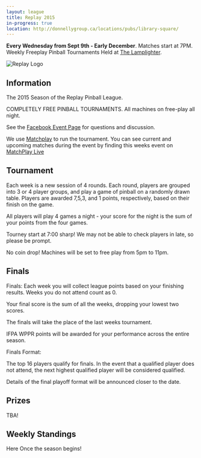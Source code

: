 ```yaml
---
layout: league
title: Replay 2015
in-progress: true
location: http://donnellygroup.ca/locations/pubs/library-square/
---
```


<p class="message">
   <b>Every Wednesday from Sept 9th - Early December</b>. Matches start at 7PM.
   <br>
   Weekly Freeplay Pinball Tournaments Held at <a href="http://donnellygroup.ca/the-lamplighter/">The Lamplighter</a>. 
</p>

![Replay Logo]({{site.url}}/assets/Replay2015big.png)

## Information

The 2015 Season of the Replay Pinball League.

COMPLETELY FREE PINBALL TOURNAMENTS.
All machines on free-play all night. 

See the [Facebook Event Page](TBC...) for questions and discussion. 

We use [Matchplay](https://matchplay.events//) to run the tournament. 
You can see current and upcoming matches during the event by finding this weeks event on [MatchPlay Live](https://matchplay.events/live)

## Tournament

Each week is a new session of 4 rounds. Each round, players are grouped into 3 or 4 player groups, and play a game of pinball on a randomly drawn table.
Players are awarded 7,5,3, and 1 points, respectively, based on their finish on the game. 

All players will play 4 games a night - your score for the night is the sum of your points from the four games. 

Tourney start at 7:00 sharp! We may not be able to check players in late, so please be prompt. 

No coin drop! Machines will be set to free play from 5pm to 11pm.

## Finals 

Finals:
Each week you will collect league points based on your finishing results. 
Weeks you do not attend count as 0. 

Your final score is the sum of all the weeks, dropping your lowest two scores. 

The finals will take the place of the last weeks tournament.

IFPA WPPR points will be awarded for your performance across the entire season. 

Finals Format:

The top 16 players qualify for finals. In the event that a qualified player does not attend, the next highest qualified player will be considered qualified. 

Details of the final playoff format will be announced closer to the date.

## Prizes

TBA!


## Weekly Standings

Here Once the season begins!